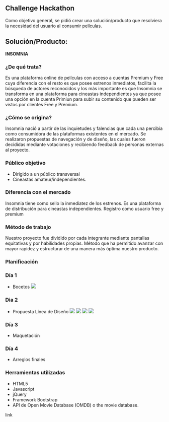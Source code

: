 ﻿## Challenge Hackathon
Como objetivo general, se pidió crear una solución/producto que resolviera la necesidad del usuario al consumir películas.

## Solución/Producto: 
**INSOMNIA**

### ¿De qué trata?
Es una plataforma online de películas con acceso a cuentas Premium y Free cuya diferencia con el resto es que posee estrenos inmediatos, facilita la búsqueda de actores reconocidos y los más importante es que Insomnia se transforma en una plataforma para cineastas independientes ya que posee una opción en la cuenta Primiun para subir su contenido que pueden ser vistos por clientes Free y Premium.

### ¿Cómo se origina?
Insomnia nació a partir de las inquietudes y falencias que cada una percibia como consumidora de las plataformas existentes en el mercado. Se realizaron propuestas de navegación y de diseño, las cuales fueron decididas mediante votaciones y recibiendo feedback de personas externas al proyecto.

### Público objetivo
+ Dirigido a un público transversal 
+ Cineastas amateur/independientes.

### Diferencia con el mercado
Insomnia tiene como sello la inmediatez de los estrenos.
Es una plataforma de distribución para cineastas independientes.
Registro como usuario free y premium


### Método de trabajo
Nuestro proyecto fue dividido por cada integrante mediante pantallas equitativas y por habilidades propias.
Método que ha permitido avanzar con mayor rapidez y estructurar de una  manera más óptima nuestro producto.

### Planificación
### Día 1 
+ Bocetos
![](assets/img_readme/dia1.JPG)

### Dia 2 
+ Propuesta Línea de Diseño
![](assets/img_readme/propuestas2-01.jpg)
![](assets/img_readme/propuestas2-02.jpg)
![](assets/img_readme/propuestas2-03.jpg)
![](assets/img_readme/propuestas2-05.jpg)


### Día 3 
+ Maquetación

### Día 4
+ Arreglos finales

### Herramientas utilizadas
+ HTML5
+ Javascript
+ jQuery
+ Framework Bootstrap
+ API de Open Movie Database (OMDB) o the movie database.

link
